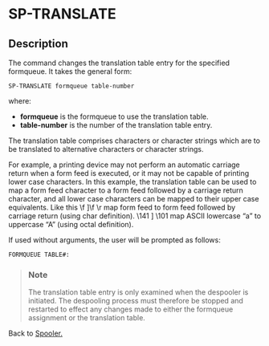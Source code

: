 # SP-TRANSLATE

<PageHeader />

## Description

The command changes the translation table entry for the specified formqueue. It takes the general form:

```
SP-TRANSLATE formqueue table-number
```

where:

- **formqueue** is the formqueue to use the translation table.
- **table-number** is the number of the translation table entry.

The translation table comprises characters or character strings which are to be translated to alternative characters or character strings.

For example, a printing device may not perform an automatic carriage return when a form feed is executed, or it may not be capable of printing lower case characters. In this example, the translation table can be used to map a form feed character to a form feed followed by a carriage return character, and all lower case characters can be mapped to their upper case equivalents. Like this \f ]\f \r map form feed to form feed followed by carriage return (using char definition).
\141 ] \101 map ASCII lowercase “a” to uppercase “A” (using octal definition).

If used without arguments, the user will be prompted as follows:

```
FORMQUEUE TABLE#:
```

> ### Note
>
> The translation table entry is only examined when the despooler is initiated. The despooling process must therefore be stopped and restarted to effect any changes made to either the formqueue assignment or the translation table.

Back to [Spooler.](./../jbase-spooler)
  
<PageFooter />
